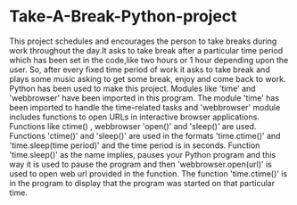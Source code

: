 # Take-A-Break-Python-project
This project schedules and encourages the person to take breaks during work throughout the day.It asks to take break after a particular time period which has been set in the code,like two hours or 1 hour depending upon the user.
So, after every fixed time period of work it asks to take break and plays some music asking to get some break, enjoy and come back to work. Python has been used to make this project.
Modules like 'time' and 'webbrowser' have been imported in this program. The module 'time' has been imported to handle the time-related tasks and 'webbrowser' module includes functions to open URLs in interactive browser applications. Functions like ctime() , webbrowser 'open()' and 'sleep()' are used.
Functions 'ctime()' and 'sleep()' are used in the formats 'time.ctime()' and 'time.sleep(time period)' and the time period is in seconds. Function 'time.sleep()' as the name implies, pauses your Python program and this way it is used to pause the program and then 'webbrowser.open(url)' is used to open web url provided in the function. The function 'time.ctime()' is in the program to display that the program was started on that particular time.


